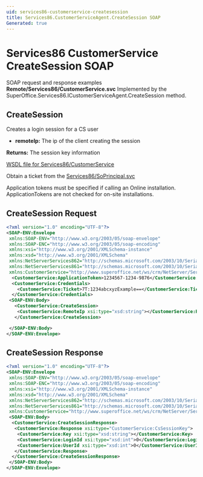 ```yaml
---
uid: services86-customerservice-createsession
title: Services86.CustomerServiceAgent.CreateSession SOAP
Generated: true
---
```


# Services86 CustomerService CreateSession SOAP

SOAP request and response examples **Remote/Services86/CustomerService.svc**
Implemented by the <see cref="M:SuperOffice.Services86.ICustomerServiceAgent.CreateSession">SuperOffice.Services86.ICustomerServiceAgent.CreateSession</see> method.

## CreateSession

Creates a login session for a CS user

* **remoteIp:** The ip of the client creating the session

**Returns:** The session key information


[WSDL file for Services86/CustomerService](../Services86-CustomerService.md)

Obtain a ticket from the [Services86/SoPrincipal.svc](../SoPrincipal/SoPrincipal.md)

Application tokens must be specified if calling an Online installation. ApplicationTokens are not checked for on-site installations.

## CreateSession Request

```xml
<?xml version="1.0" encoding="UTF-8"?>
<SOAP-ENV:Envelope
 xmlns:SOAP-ENV="http://www.w3.org/2003/05/soap-envelope"
 xmlns:SOAP-ENC="http://www.w3.org/2003/05/soap-encoding"
 xmlns:xsi="http://www.w3.org/2001/XMLSchema-instance"
 xmlns:xsd="http://www.w3.org/2001/XMLSchema"
 xmlns:NetServerServices862="http://schemas.microsoft.com/2003/10/Serialization/Arrays"
 xmlns:NetServerServices861="http://schemas.microsoft.com/2003/10/Serialization/"
 xmlns:CustomerService="http://www.superoffice.net/ws/crm/NetServer/Services86">
  <CustomerService:ApplicationToken>1234567-1234-9876</CustomerService:ApplicationToken>
  <CustomerService:Credentials>
    <CustomerService:Ticket>7T:1234abcxyzExample==</CustomerService:Ticket>
  </CustomerService:Credentials>
 <SOAP-ENV:Body>
   <CustomerService:CreateSession>
    <CustomerService:RemoteIp xsi:type="xsd:string"></CustomerService:RemoteIp>
   </CustomerService:CreateSession>

 </SOAP-ENV:Body>
</SOAP-ENV:Envelope>

```


## CreateSession Response

```xml
<?xml version="1.0" encoding="UTF-8"?>
<SOAP-ENV:Envelope
 xmlns:SOAP-ENV="http://www.w3.org/2003/05/soap-envelope"
 xmlns:SOAP-ENC="http://www.w3.org/2003/05/soap-encoding"
 xmlns:xsi="http://www.w3.org/2001/XMLSchema-instance"
 xmlns:xsd="http://www.w3.org/2001/XMLSchema"
 xmlns:NetServerServices862="http://schemas.microsoft.com/2003/10/Serialization/Arrays"
 xmlns:NetServerServices861="http://schemas.microsoft.com/2003/10/Serialization/"
 xmlns:CustomerService="http://www.superoffice.net/ws/crm/NetServer/Services86">
 <SOAP-ENV:Body>
  <CustomerService:CreateSessionResponse>
   <CustomerService:Response xsi:type="CustomerService:CsSessionKey">
    <CustomerService:Key xsi:type="xsd:string"></CustomerService:Key>
    <CustomerService:LoginId xsi:type="xsd:int">0</CustomerService:LoginId>
    <CustomerService:UserId xsi:type="xsd:int">0</CustomerService:UserId>
   </CustomerService:Response>
  </CustomerService:CreateSessionResponse>
 </SOAP-ENV:Body>
</SOAP-ENV:Envelope>

```


